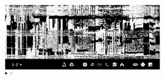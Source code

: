 <img src="./banner.png">
<details><summary> :: </summary>
<!--START_SECTION:waka-->

```go
From: 09 August 2024 - To: 06 September 2024

Total Time: 107 hrs 55 mins

JavaScript                 36 hrs 3 mins   ////////-----------------   30.66 %
YAML                       24 hrs 19 mins  /////--------------------   20.68 %
Python                     17 hrs 17 mins  ////---------------------   14.69 %
Svelte                     11 hrs 45 mins  //-----------------------   09.99 %
PHP                        10 hrs 56 mins  //-----------------------   09.30 %
```

<!--END_SECTION:waka-->
[![wakatime](https://wakatime.com/badge/user/c7857d86-3a21-4282-b0e4-7c94f8c7af77.svg)](https://wakatime.com/@c7857d86-3a21-4282-b0e4-7c94f8c7af77)
</details>
